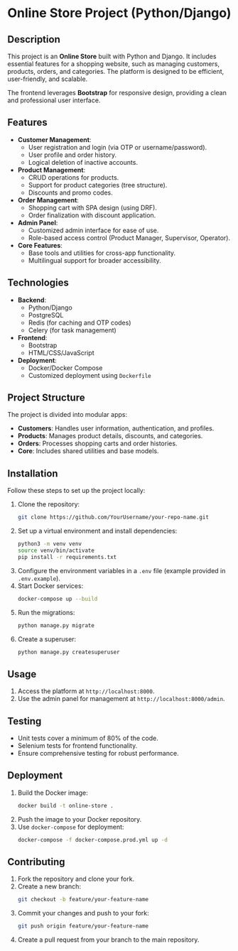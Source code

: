 
# Online Store Project (Python/Django)

## Description
This project is an **Online Store** built with Python and Django. It includes essential features for a shopping website, such as managing customers, products, orders, and categories. The platform is designed to be efficient, user-friendly, and scalable.

The frontend leverages **Bootstrap** for responsive design, providing a clean and professional user interface.

## Features
- **Customer Management**:
  - User registration and login (via OTP or username/password).
  - User profile and order history.
  - Logical deletion of inactive accounts.
- **Product Management**:
  - CRUD operations for products.
  - Support for product categories (tree structure).
  - Discounts and promo codes.
- **Order Management**:
  - Shopping cart with SPA design (using DRF).
  - Order finalization with discount application.
- **Admin Panel**:
  - Customized admin interface for ease of use.
  - Role-based access control (Product Manager, Supervisor, Operator).
- **Core Features**:
  - Base tools and utilities for cross-app functionality.
  - Multilingual support for broader accessibility.

## Technologies
- **Backend**:
  - Python/Django
  - PostgreSQL
  - Redis (for caching and OTP codes)
  - Celery (for task management)
- **Frontend**:
  - Bootstrap
  - HTML/CSS/JavaScript
- **Deployment**:
  - Docker/Docker Compose
  - Customized deployment using `Dockerfile`

## Project Structure
The project is divided into modular apps:
- **Customers**: Handles user information, authentication, and profiles.
- **Products**: Manages product details, discounts, and categories.
- **Orders**: Processes shopping carts and order histories.
- **Core**: Includes shared utilities and base models.

## Installation
Follow these steps to set up the project locally:

1. Clone the repository:
   ```bash
   git clone https://github.com/YourUsername/your-repo-name.git
   ```
2. Set up a virtual environment and install dependencies:
   ```bash
   python3 -m venv venv
   source venv/bin/activate
   pip install -r requirements.txt
   ```
3. Configure the environment variables in a `.env` file (example provided in `.env.example`).
4. Start Docker services:
   ```bash
   docker-compose up --build
   ```
5. Run the migrations:
   ```bash
   python manage.py migrate
   ```
6. Create a superuser:
   ```bash
   python manage.py createsuperuser
   ```

## Usage
1. Access the platform at `http://localhost:8000`.
2. Use the admin panel for management at `http://localhost:8000/admin`.

## Testing
- Unit tests cover a minimum of 80% of the code.
- Selenium tests for frontend functionality.
- Ensure comprehensive testing for robust performance.

## Deployment
1. Build the Docker image:
   ```bash
   docker build -t online-store .
   ```
2. Push the image to your Docker repository.
3. Use `docker-compose` for deployment:
   ```bash
   docker-compose -f docker-compose.prod.yml up -d
   ```

## Contributing
1. Fork the repository and clone your fork.
2. Create a new branch:
   ```bash
   git checkout -b feature/your-feature-name
   ```
3. Commit your changes and push to your fork:
   ```bash
   git push origin feature/your-feature-name
   ```
4. Create a pull request from your branch to the main repository.
